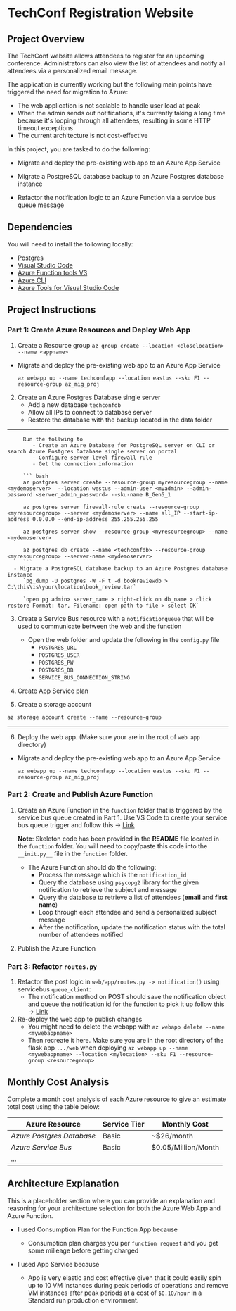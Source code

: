 # TechConf Registration Website

## Project Overview
The TechConf website allows attendees to register for an upcoming conference. Administrators can also view the list of attendees and notify all attendees via a personalized email message.

The application is currently working but the following main points have triggered the need for migration to Azure:
 - The web application is not scalable to handle user load at peak
 - When the admin sends out notifications, it's currently taking a long time because it's looping through all attendees, resulting in some HTTP timeout exceptions
 - The current architecture is not cost-effective 

In this project, you are tasked to do the following:
- Migrate and deploy the pre-existing web app to an Azure App Service
   

- Migrate a PostgreSQL database backup to an Azure Postgres database instance
   
- Refactor the notification logic to an Azure Function via a service bus queue message
   

## Dependencies

You will need to install the following locally:
- [Postgres](https://www.postgresql.org/download/)
- [Visual Studio Code](https://code.visualstudio.com/download)
- [Azure Function tools V3](https://docs.microsoft.com/en-us/azure/azure-functions/functions-run-local?tabs=windows%2Ccsharp%2Cbash#install-the-azure-functions-core-tools)
- [Azure CLI](https://docs.microsoft.com/en-us/cli/azure/install-azure-cli?view=azure-cli-latest)
- [Azure Tools for Visual Studio Code](https://marketplace.visualstudio.com/items?itemName=ms-vscode.vscode-node-azure-pack)

## Project Instructions

### Part 1: Create Azure Resources and Deploy Web App
1. Create a Resource group
   `az group create --location <closelocation> --name <appname>`
- Migrate and deploy the pre-existing web app to an Azure App Service

   `az webapp up --name techconfapp --location eastus --sku F1 --resource-group az_mig_proj`



2. Create an Azure Postgres Database single server
   - Add a new database `techconfdb`
   - Allow all IPs to connect to database server
   - Restore the database with the backup located in the data folder

---   
         Run the follwing to 
            - Create an Azure Database for PostgreSQL server on CLI or search Azure Postgres Database single server on portal
            - Configure server-level firewall rule
            - Get the connection information

         ``` bash
         az postgres server create --resource-group myresourcegroup --name <mydemoserver>  --location westus --admin-user <myadmin> --admin-password <server_admin_password> --sku-name B_Gen5_1

         az postgres server firewall-rule create --resource-group <myresourcegroup> --server <mydemoserver> --name all_IP --start-ip-address 0.0.0.0 --end-ip-address 255.255.255.255

         az postgres server show --resource-group <myresourcegroup> --name <mydemoserver>

         az postgres db create --name <techconfdb> --resource-group <myresourcegroup> --server-name <mydemoserver>
         ```
      - Migrate a PostgreSQL database backup to an Azure Postgres database instance
         `pg_dump -U postgres -W -F t -d bookreviewdb > C:\this\is\your\location\book_review.tar`

         `open pg admin> server_name > right-click on db_name > click restore Format: tar, Filename: open path to file > select OK`

3. Create a Service Bus resource with a `notificationqueue` that will be used to communicate between the web and the function
   - Open the web folder and update the following in the `config.py` file
      - `POSTGRES_URL`
      - `POSTGRES_USER`
      - `POSTGRES_PW`
      - `POSTGRES_DB`
      - `SERVICE_BUS_CONNECTION_STRING`
4. Create App Service plan

5. Create a storage account

`az storage account create --name --resource-group`

---

6. Deploy the web app. (Make sure your are in the root of `web app` directory)
- Migrate and deploy the pre-existing web app to an Azure App Service

   `az webapp up --name techconfapp --location eastus --sku F1 --resource-group az_mig_proj`


### Part 2: Create and Publish Azure Function
1. Create an Azure Function in the `function` folder that is triggered by the service bus queue created in Part 1.
   Use VS Code to create your service bus queue trigger and follow this -> [Link](https://github.com/Bayurzx/az_mig_proj/blob/master/function/ServiceBusQueueTrigger/__init__.py)

      **Note**: Skeleton code has been provided in the **README** file located in the `function` folder. You will need to copy/paste this code into the `__init.py__` file in the `function` folder.
      - The Azure Function should do the following:
         - Process the message which is the `notification_id`
         - Query the database using `psycopg2` library for the given notification to retrieve the subject and message
         - Query the database to retrieve a list of attendees (**email** and **first name**)
         - Loop through each attendee and send a personalized subject message
         - After the notification, update the notification status with the total number of attendees notified
2. Publish the Azure Function

### Part 3: Refactor `routes.py`
1. Refactor the post logic in `web/app/routes.py -> notification()` using servicebus `queue_client`:
   - The notification method on POST should save the notification object and queue the notification id for the function to pick it up
      follow this -> [Link](https://github.com/Bayurzx/az_mig_proj/blob/44b750a5f7af1d1f6c7693fb5cc722535c0d333e/web/app/routes.py#L86)
2. Re-deploy the web app to publish changes
   - You might need to delete the webapp with 
      `az webapp delete --name <mywebappname>`
   - Then recreate it here. Make sure you are in the root directory of the flask app `.../web` when deploying
      `az webapp up --name <mywebappname> --location <mylocation> --sku F1 --resource-group <resourcegroup>`

## Monthly Cost Analysis
Complete a month cost analysis of each Azure resource to give an estimate total cost using the table below:

| Azure Resource | Service Tier | Monthly Cost |
| ------------ | ------------ | ------------ |
| *Azure Postgres Database* |   Basic  |    ~$26/month          |
| *Azure Service Bus*   |    Basic     |       $0.05/Million/Month       |
| ...                   |         |              |

## Architecture Explanation
This is a placeholder section where you can provide an explanation and reasoning for your architecture selection for both the Azure Web App and Azure Function.

- I used Consumption Plan for the Function App because
   -  Consumption plan charges you per `function request` and you get some milleage before getting charged

- I used App Service because
   -  App is very elastic and cost effective given that it could easily spin up to 10 VM instances during peak periods of operations and remove VM instances after peak periods at a cost of `$0.10/hour` in a Standard run production environment.